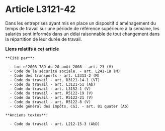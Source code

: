 # Article L3121-42

Dans les entreprises ayant mis en place un dispositif d'aménagement du temps de travail sur une période de référence
supérieure à la semaine, les salariés sont informés dans un délai raisonnable de tout changement dans la répartition de leur
durée de travail.

**Liens relatifs à cet article**

	**Cité par**:

	  - Loi n°2008-789 du 20 août 2008 - art. 23 (V)
	  - Code de la sécurité sociale. - art. L241-18 (M)
	  - Code des transports - art. L3313-2 (M)
	  - Code du travail - art. D3121-14-1 (VT)
	  - Code du travail - art. L3121-51 (Ab)
	  - Code du travail - art. L3152-1 (V)
	  - Code du travail - art. R5122-19 (V)
	  - Code du travail - art. R5122-21 (V)
	  - Code du travail - art. R5122-8 (V)
	  - Code général des impôts, CGI. - art. 81 quater (Ab)

	**Anciens textes**:

	  - Code du travail - art. L212-15-3 (AbD)
